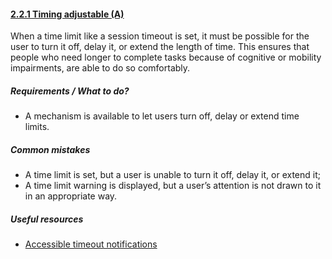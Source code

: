 #### [2.2.1 Timing adjustable (A)](https://www.w3.org/TR/UNDERSTANDING-WCAG20/time-limits-required-behaviors.html)

When a time limit like a session timeout is set, it must be possible for the user to turn it off, delay it, or extend the length of time. This ensures that people who need longer to complete tasks because of cognitive or mobility impairments, are able to do so comfortably.

##### Requirements / What to do?

*   A mechanism is available to let users turn off, delay or extend time limits.

##### Common mistakes

*   A time limit is set, but a user is unable to turn it off, delay it, or extend it;
*   A time limit warning is displayed, but a user’s attention is not drawn to it in an appropriate way.

##### Useful resources

*   [Accessible timeout notifications](https://www.google.co.uk/search?client=firefox-b-ab&q=tink.uk+%2B+alerts&oq=tink.uk+%2B+alerts&gs_l=serp.3...11843.19075.0.19198.33.31.2.0.0.0.222.2583.24j5j1.30.0....0...1.1.64.serp..1.28.2205.0..0j0i131k1j0i67k1j0i10i67k1j0i10k1j0i13k1j0i13i10k1j0i30k1j0i8i30k1j0i8i10i30k1j0i22i30k1j0i22i10i30k1j0i13i30k1j0i13i5i30k1j0i8i13i30k1j0i8i13i10i30k1j33i160k1j33i21k1.qfLU1yJF7Ig)
